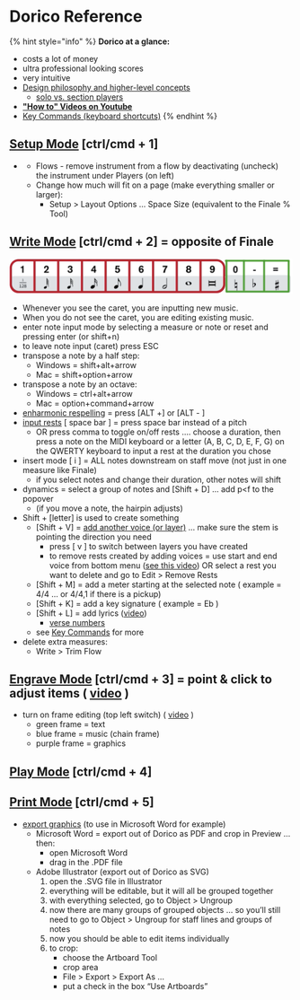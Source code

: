# Dorico Reference

{% hint style="info" %}
**Dorico at a glance:**

* costs a lot of money
* ultra professional looking scores
* very intuitive
* [Design philosophy and higher-level concepts](https://steinberg.help/dorico_pro/v3/en/dorico/topics/program_concepts/program_concepts_design_philosophy_c.html)
  * [solo vs. section players](https://steinberg.help/dorico_pro/v3/en/dorico/topics/program_concepts/program_concepts_players_c.html)
* [**"How to" Videos on Youtube**](https://www.youtube.com/channel/UCIOwP19omIVDSUq2rTGgHKw/playlists?view=50&sort=dd&shelf_id=7)
* [Key Commands \(keyboard shortcuts\)](https://steinberg.help/dorico_pro/v3/en/dorico/topics/user_interface/user_interface_key_commands_interactive_map_r.html)
{% endhint %}

## [Setup Mode](https://steinberg.help/dorico/v1/en/dorico/topics/setup_mode/setup_mode_introduction_c.html) \[ctrl/cmd + 1\]

* * Flows - remove instrument from a flow by deactivating \(uncheck\) the instrument under Players \(on left\)
  * Change how much will fit on a page \(make everything smaller or larger\):
    * Setup &gt; Layout Options ... Space Size \(equivalent to the Finale % Tool\)

## [Write Mode](https://steinberg.help/dorico/v1/en/dorico/topics/first_steps/first_steps_your_first_notes_inputting_t.html) \[ctrl/cmd + 2\] = opposite of Finale

![input keyboard shortcuts](../../../.gitbook/assets/dorico-write-mode-shortcuts2.png)

* Whenever you see the caret, you are inputting new music.
* When you do not see the caret, you are editing existing music.
* enter note input mode by selecting a measure or note or reset and pressing enter \(or shift+n\)
* to leave note input \(caret\) press ESC
* transpose a note by a half step:
  * Windows = shift+alt+arrow
  * Mac = shift+option+arrow
* transpose a note by an octave:
  * Windows = ctrl+alt+arrow
  * Mac = option+command+arrow
* [enharmonic respelling](https://steinberg.help/dorico/v1/en/dorico/topics/write_mode/write_mode_accidentals_respelling_t.html) = press \[ALT +\] or \[ALT - \]
* [input rests](https://steinberg.help/dorico/v2/en/dorico/topics/write_mode/write_mode_rests_inputting_t.html) \[ space bar \] = press space bar instead of a pitch
  * OR press comma to toggle on/off rests .... choose a duration, then press a note on the MIDI keyboard or a letter \(A, B, C, D, E, F, G\) on the QWERTY keyboard to input a rest at the duration you chose
* insert mode \[ i \] = ALL notes downstream on staff move \(not just in one measure like Finale\)
  * if you select notes and change their duration, other notes will shift
* dynamics = select a group of notes and \[Shift + D\] ... add p&lt;f to the popover
  * \(if you move a note, the hairpin adjusts\)
* Shift + \[letter\] is used to create something
  * \[Shift + V\] = [add another voice \(or layer\)](https://www.youtube.com/watch?v=IKBU7z0gAVo&list=PLoyaeouPUsdsnltPMEyV6pzuHh6cs9-Cp&index=9) ... make sure the stem is pointing the direction you need
    * press \[ v \] to switch between layers you have created
    * to remove rests created by adding voices = use start and end voice from bottom menu \([see this video](https://www.youtube.com/watch?v=IKBU7z0gAVo&list=PLoyaeouPUsdsnltPMEyV6pzuHh6cs9-Cp&index=9)\)  OR select a rest you want to delete and go to Edit &gt; Remove Rests
  * \[Shift + M\] = add a meter starting at the selected note \( example = 4/4  ... or 4/4,1 if there is a pickup\)
  * \[Shift + K\] = add a key signature \( example = Eb \)
  * \[Shift + L\] = add lyrics \([video](https://www.youtube.com/watch?v=IfhDVl-vRRo&list=PLoyaeouPUsdsnltPMEyV6pzuHh6cs9-Cp&index=10)\)
    * [verse numbers](https://steinberg.help/dorico_pro/v3/en/dorico/topics/notation_reference/notation_reference_lyrics/notation_reference_lyrics_verse_numbers_hiding_showing_project_wide_t.html)
  * see [Key Commands](https://steinberg.help/dorico/v1/en/dorico/topics/introduction/introduction_dorico_key_commands_window_r.html) for more
* delete extra measures:
  * Write &gt; Trim Flow

## [Engrave Mode](https://steinberg.help/dorico/v1/en/dorico/topics/engrave_mode/engrave_mode_introduction_c.html) \[ctrl/cmd + 3\] = point & click to adjust items \( [video](https://www.youtube.com/watch?v=-BYsKNIhP9A&list=PLoyaeouPUsdvy438lfsc78RZxhKTdOcKN) \)

* turn on frame editing \(top left switch\) \( [video](https://www.youtube.com/watch?v=0HbY8nZzrOw&list=PLoyaeouPUsdvy438lfsc78RZxhKTdOcKN&index=3) \)
  * green frame = text
  * blue frame = music \(chain frame\)
  * purple frame = graphics

## [Play Mode](https://steinberg.help/dorico/v1/en/dorico/topics/play_mode/play_mode_introduction_c.html) \[ctrl/cmd + 4\]

## [Print Mode](https://steinberg.help/dorico/v1/en/dorico/topics/print_mode/print_mode_introduction_c.html) \[ctrl/cmd + 5\]

* [export graphics](https://steinberg.help/dorico_pro/v2/en/dorico/topics/print_mode/print_mode_layouts_exporting_as_graphics_files_t.html?) \(to use in Microsoft Word for example\) 
  * Microsoft Word = export out of Dorico as PDF and crop in Preview … then:
    * open Microsoft Word
    * drag in the .PDF file
  * Adobe Illustrator \(export out of Dorico as SVG\)
    1. open the .SVG file in Illustrator
    2. everything will be editable, but it will all be grouped together
    3. with everything selected, go to Object &gt; Ungroup
    4. now there are many groups of grouped objects … so you’ll still need to go to Object &gt; Ungroup for staff lines and groups of notes 
    5. now you should be able to edit items individually
    6. to crop:
       * choose the Artboard Tool
       * crop area
       * File &gt; Export &gt; Export As …
       * put a check in the box “Use Artboards”

